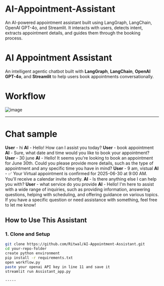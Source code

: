 # AI-Appointment-Assistant

An AI-powered appointment assistant built using LangGraph, LangChain, OpenAI GPT-4o, and Streamlit. It interacts with users, detects intent, extracts appointment details, and guides them through the booking process.

# AI Appointment Assistant

An intelligent agentic chatbot built with **LangGraph**, **LangChain**, **OpenAI GPT-4o**, and **Streamlit** to help users book appointments conversationally.


# Workflow 

![image](https://github.com/user-attachments/assets/33611cff-9ed1-4887-bf32-435e18f62c5a)

---
# Chat sample

**User** - hi
**AI** - Hello! How can I assist you today?
**User** - book appointment
**AI** - Sure, what date and time would you like to book your appointment?
**User** - 30 june
**AI** - Hello! It seems you're looking to book an appointment for June 30th. Could you please provide more details, such as the type of appointment and any specific time you have in mind?
**User** - 9 am, vistual
**AI** - ✅ Your Virtual appointment is confirmed for 2025-06-30 at 9:00 AM. You'll receive a calendar invite shortly.
**AI** - Is there anything else I can help you with?
**User** - what service do you provide
**AI** - Hello! I'm here to assist with a wide range of inquiries, such as providing information, answering questions, helping with scheduling, and offering guidance on various topics. If you have a specific question or need assistance with something, feel free to let me know!


## How to Use This Assistant

### 1. Clone and Setup
```bash
git clone https://github.com/Ritwal/AI-Appointment-Assistant.git
cd your-repo-folder
create python environment 
pip install -r requirements.txt
open workflow.py
paste your openai API key in line 11 and save it
streamlit run Assistant_app.py

-----



